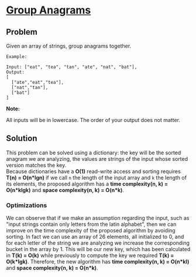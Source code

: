 # [Group Anagrams](https://leetcode.com/explore/other/card/30-day-leetcoding-challenge/528/week-1/3288/)

## Problem

Given an array of strings, group anagrams together.

```
Example:

Input: ["eat", "tea", "tan", "ate", "nat", "bat"],
Output:
[
  ["ate","eat","tea"],
  ["nat","tan"],
  ["bat"]
]
```

**Note:**

All inputs will be in lowercase.
The order of your output does not matter.

## Solution

This problem can be solved using a dictionary: the key will be the sorted anagram we are analyzing, the values are strings of the input whose sorted version matches the key.  
Because dictionaries have a **O(1)** read-write access and sorting requires **T(n) = O(n*lgn)** if we call `n` the length of the input array and `k` the length of its elements, the proposed algorithm has a **time complexity(n, k) = O(n*klgk)** and **space complexity(n, k) = O(n*k)**.

### Optimizations

We can observe that if we make an assumption regarding the input, such as "input strings contain only letters from the latin alphabet", then we can improve on the time complexity of the proposed algorithm by avoiding sorting. In fact we can use an array of 26 elements, all initialized to 0, and for each letter of the string we are analyzing we increase the corresponding bucket in the array by 1. This will be our new key, which has been calculated in **T(k) = O(k)** while previously to compute the key we required **T(k) = O(k*lgk)**. Therefore, the new algorithm has **time complexity(n, k) = O(n*kl)** and **space complexity(n, k) = O(n*k)**.
